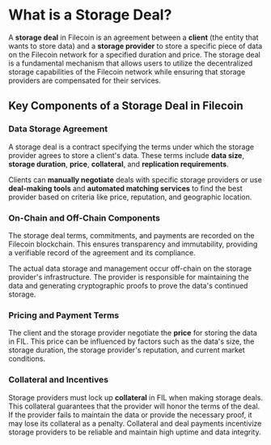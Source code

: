 # What is a Storage Deal?

A **storage deal** in Filecoin is an agreement between a **client** (the entity that wants to store data) and a **storage provider** to store a specific piece of data on the Filecoin network for a specified duration and price. The storage deal is a fundamental mechanism that allows users to utilize the decentralized storage capabilities of the Filecoin network while ensuring that storage providers are compensated for their services.

## **Key Components of a Storage Deal in Filecoin**

### **Data Storage Agreement**

A storage deal is a contract specifying the terms under which the storage provider agrees to store a client's data. These terms include **data size**, **storage duration**, **price**, **collateral**, and **replication requirements**.

Clients can **manually negotiate** deals with specific storage providers or use **deal-making tools** and **automated matching services** to find the best provider based on criteria like price, reputation, and geographic location.

### **On-Chain and Off-Chain Components**

&#x20;The storage deal terms, commitments, and payments are recorded on the Filecoin blockchain. This ensures transparency and immutability, providing a verifiable record of the agreement and its compliance.

The actual data storage and management occur off-chain on the storage provider's infrastructure. The provider is responsible for maintaining the data and generating cryptographic proofs to prove the data's continued storage.

### **Pricing and Payment Terms**

The client and the storage provider negotiate the **price** for storing the data in FIL. This price can be influenced by factors such as the data's size, the storage duration, the storage provider's reputation, and current market conditions.

### **Collateral and Incentives**

Storage providers must lock up **collateral** in FIL when making storage deals. This collateral guarantees that the provider will honor the terms of the deal. If the provider fails to maintain the data or provide the necessary proof, it may lose its collateral as a penalty. Collateral and deal payments incentivize storage providers to be reliable and maintain high uptime and data integrity.
